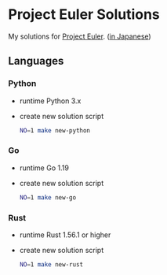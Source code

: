 Project Euler Solutions
===

My solutions for [Project Euler](https://projecteuler.net/). ([in Japanese](http://odz.sakura.ne.jp/projecteuler/))

Languages
---

### Python

- runtime Python 3.x
- create new solution script

  ```bash
  NO=1 make new-python
  ```

### Go

- runtime Go 1.19
- create new solution script

  ```bash
  NO=1 make new-go
  ```
  
### Rust

- runtime Rust 1.56.1 or higher
- create new solution script

  ```bash
  NO=1 make new-rust
  ```
